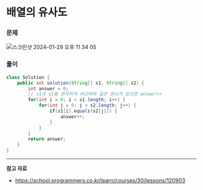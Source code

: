 # 배열의 유사도

### 문제

![스크린샷 2024-01-29 오후 11 34 05](https://github.com/Heo-y-y/development-blog/assets/112863029/462122fc-4194-43bb-9553-b316ce2616ac)

### 풀이

```java
class Solution {
    public int solution(String[] s1, String[] s2) {
        int answer = 0;
        // s1과 s2를 한자리씩 비교하며 같은 원소가 있으면 answer++
        for(int i = 0; i < s1.length; i++) {
            for(int j = 0; j < s2.length; j++) {
                if(s1[i].equals(s2[j])) {
                    answer++;
                }
            }
        }
        return answer;
    }
}
```

---

**참고 자료**

- <https://school.programmers.co.kr/learn/courses/30/lessons/120903>
